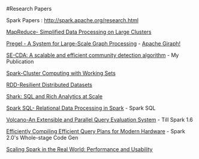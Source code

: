 #Research Papers

Spark Papers : http://spark.apache.org/research.html

[MapReduce- Simplified Data Processing on Large Clusters](http://research.google.com/archive/mapreduce.html)

[Pregel - A System for Large-Scale Graph Processing](http://dl.acm.org/citation.cfm?id=2742797) - [Apache Giraph!](http://giraph.apache.org/)

[SE-CDA: A scalable and efficient community detection algorithm](http://ieeexplore.ieee.org/document/7004318/) - My Publication

[Spark-Cluster Computing with Working Sets](http://static.usenix.org/legacy/events/hotcloud10/tech/full_papers/Zaharia.pdf)

[RDD-Resilient Distributed Datasets](http://dl.acm.org/citation.cfm?id=2228301)

[Shark: SQL and Rich Analytics at Scale](http://people.csail.mit.edu/matei/papers/2013/sigmod_shark.pdf)

[Spark SQL- Relational Data Processing in Spark](http://dl.acm.org/citation.cfm?id=2742797) - Spark SQL

[Volcano-An Extensible and Parallel Query Evaluation System](http://ieeexplore.ieee.org/document/273032/) - Till Spark 1.6

[Efficiently Compiling Efficient Query Plans for Modern Hardware](http://www.hyper-db.de/) - Spark 2.0's Whole-stage Code Gen

[Scaling Spark in the Real World: Performance and Usability](https://cs.stanford.edu/~matei/papers/2015/vldb_spark.pdf)
